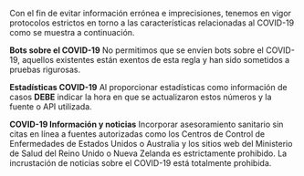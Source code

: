 Con el fin de evitar información errónea e imprecisiones, tenemos en vigor protocolos estrictos en torno a las características relacionadas al COVID-19 como se muestra a continuación.

**Bots sobre el COVID-19** No permitimos que se envíen bots sobre el COVID-19, aquellos existentes están exentos de esta regla y han sido sometidos a pruebas rigurosas.

**Estadísticas COVID-19** Al proporcionar estadísticas como información de casos **__DEBE__** indicar la hora en que se actualizaron estos números y la fuente o API utilizada.

**COVID-19 Información y noticias** Incorporar asesoramiento sanitario sin citas en línea a fuentes autorizadas como los Centros de Control de Enfermedades de Estados Unidos o Australia y los sitios web del Ministerio de Salud del Reino Unido o Nueva Zelanda es estrictamente prohibido. La incrustación de noticias sobre el COVID-19 está totalmente prohibida.
